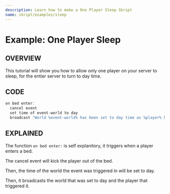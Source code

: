 ```yaml
---
description: Learn how to make a One Player Sleep Skript
name: skript/examples/sleep
---
```


# Example: One Player Sleep

## OVERVIEW

This tutorial will show you how to allow only one player on your server to sleep, for the entier server to turn to day time.

## CODE

```r
on bed enter:
  cancel event
  set time of event-world to day
  broadcast "World %event-world% has been set to day time as %player% has slept!"
```

## EXPLAINED

The function `on bed enter:` is self explanitory, it triggers when a player enters a bed.

The cancel event will kick the player out of the bed.

Then, the time of the world the event was triggered in will be set to day.

Then, it broadcasts the world that was set to day and the player that triggered it.
